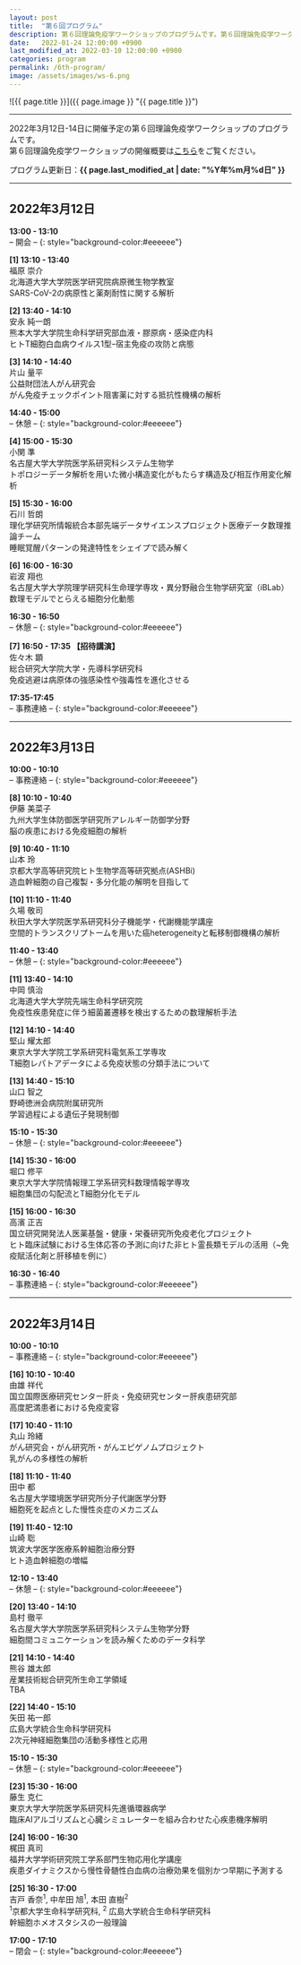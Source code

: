 ```yaml
---
layout: post
title:  "第６回プログラム"
description: 第６回理論免疫学ワークショップのプログラムです。第６回理論免疫学ワークショップの各講演の時間・講演者・講演タイトルを掲載しています。
date:   2022-01-24 12:00:00 +0900
last_modified_at: 2022-03-10 12:00:00 +0900
categories: program
permalink: /6th-program/
image: /assets/images/ws-6.png
---
```


![{{ page.title }}]({{ page.image }} "{{ page.title }}")

---

2022年3月12日-14日に開催予定の第６回理論免疫学ワークショップのプログラムです。  
第６回理論免疫学ワークショップの開催概要は[こちら](/6th-workshop)をご覧ください。

プログラム更新日：**{{ page.last_modified_at | date: "%Y年%m月%d日" }}**

---

## 2022年3月12日

**13:00 - 13:10**  
– 開会 –
{: style="background-color:#eeeeee"}

**[1] 13:10 - 13:40**  
福原 崇介  
北海道大学大学院医学研究院病原微生物学教室  
SARS-CoV-2の病原性と薬剤耐性に関する解析

**[2] 13:40 - 14:10**  
安永 純一朗  
熊本大学大学院生命科学研究部血液・膠原病・感染症内科  
ヒトT細胞白血病ウイルス1型ｰ宿主免疫の攻防と病態

**[3] 14:10 - 14:40**  
片山 量平  
公益財団法人がん研究会  
がん免疫チェックポイント阻害薬に対する抵抗性機構の解析

**14:40 - 15:00**  
– 休憩 –
{: style="background-color:#eeeeee"}

**[4] 15:00 - 15:30**  
小関 準  
名古屋大学大学院医学系研究科システム生物学  
トポロジーデータ解析を用いた微小構造変化がもたらす構造及び相互作用変化解析

**[5] 15:30 - 16:00**  
石川 哲朗  
理化学研究所情報統合本部先端データサイエンスプロジェクト医療データ数理推論チーム　  
睡眠覚醒パターンの発達特性をシェイプで読み解く

**[6] 16:00 - 16:30**  
岩波 翔也  
名古屋大学大学院理学研究科生命理学専攻・異分野融合生物学研究室（iBLab）  
数理モデルでとらえる細胞分化動態

**16:30 - 16:50**  
– 休憩 –
{: style="background-color:#eeeeee"}

**[7] 16:50 - 17:35 【招待講演】**  
佐々木 顕  
総合研究大学院大学・先導科学研究科  
免疫逃避は病原体の強感染性や強毒性を進化させる

**17:35-17:45**  
– 事務連絡 –
{: style="background-color:#eeeeee"}


---

## 2022年3月13日

**10:00 - 10:10**  
– 事務連絡 –
{: style="background-color:#eeeeee"}

**[8] 10:10 - 10:40**  
伊藤 美菜子  
九州大学生体防御医学研究所アレルギー防御学分野  
脳の疾患における免疫細胞の解析

**[9] 10:40 - 11:10**  
山本 玲  
京都大学高等研究院ヒト生物学高等研究拠点(ASHBi)  
造血幹細胞の自己複製・多分化能の解明を目指して

**[10] 11:10 - 11:40**  
久場 敬司  
秋田大学大学院医学系研究科分子機能学・代謝機能学講座  
空間的トランスクリプトームを用いた癌heterogeneityと転移制御機構の解析

**11:40 - 13:40**  
– 休憩 –
{: style="background-color:#eeeeee"}

**[11] 13:40 - 14:10**  
中岡 慎治  
北海道大学大学院先端生命科学研究院  
免疫性疾患発症に伴う細菌叢遷移を検出するための数理解析手法

**[12] 14:10 - 14:40**  
堅山 耀太郎  
東京大学大学院工学系研究科電気系工学専攻  
T細胞レパトアデータによる免疫状態の分類手法について

**[13] 14:40 - 15:10**  
山口 智之  
野崎徳洲会病院附属研究所  
学習過程による遺伝子発現制御

**15:10 - 15:30**  
– 休憩 –
{: style="background-color:#eeeeee"}

**[14] 15:30 - 16:00**  
堀口 修平  
東京大学大学院情報理工学系研究科数理情報学専攻　  
細胞集団の勾配流とT細胞分化モデル

**[15] 16:00 - 16:30**  
高濱 正吉  
国立研究開発法人医薬基盤・健康・栄養研究所免疫老化プロジェクト  
ヒト臨床試験における生体応答の予測に向けた非ヒト霊長類モデルの活用（~免疫賦活化剤と肝移植を例に）

**16:30 - 16:40**  
– 事務連絡 –
{: style="background-color:#eeeeee"}


---

## 2022年3月14日

**10:00 - 10:10**  
– 事務連絡 –
{: style="background-color:#eeeeee"}

**[16] 10:10 - 10:40**  
由雄 祥代  
国立国際医療研究センター肝炎・免疫研究センター肝疾患研究部  
高度肥満患者における免疫変容

**[17] 10:40 - 11:10**  
丸山 玲緒  
がん研究会・がん研究所・がんエピゲノムプロジェクト  
乳がんの多様性の解析

**[18] 11:10 - 11:40**  
田中 都  
名古屋大学環境医学研究所分子代謝医学分野  
細胞死を起点とした慢性炎症のメカニズム

**[19] 11:40 - 12:10**  
山崎 聡  
筑波大学医学医療系幹細胞治療分野  
ヒト造血幹細胞の増幅

**12:10 - 13:40**  
– 休憩 –
{: style="background-color:#eeeeee"}

**[20] 13:40 - 14:10**  
島村 徹平  
名古屋大学大学院医学系研究科システム生物学分野  
細胞間コミュニケーションを読み解くためのデータ科学

**[21] 14:10 - 14:40**  
熊谷 雄太郎  
産業技術総合研究所生命工学領域  
TBA

**[22] 14:40 - 15:10**  
矢田 祐一郎  
広島大学統合生命科学研究科  
2次元神経細胞集団の活動多様性と応用

**15:10 - 15:30**  
– 休憩 –
{: style="background-color:#eeeeee"}

**[23] 15:30 - 16:00**  
藤生 克仁  
東京大学大学院医学系研究科先進循環器病学  
臨床AIアルゴリズムと心臓シミュレーターを組み合わせた心疾患機序解明

**[24] 16:00 - 16:30**  
梶田 真司  
福井大学学術研究院工学系部門生物応用化学講座  
疾患ダイナミクスから慢性骨髄性白血病の治療効果を個別かつ早期に予測する

**[25] 16:30 - 17:00**  
吉戸 香奈<sup>1</sup>, 中牟田 旭<sup>1</sup>, 本田 直樹<sup>2</sup>  
<sup>1</sup>京都大学生命科学研究科, <sup>2</sup> 広島大学統合生命科学研究科  
幹細胞ホメオスタシスの一般理論

**17:00 - 17:10**  
– 閉会 –
{: style="background-color:#eeeeee"}
